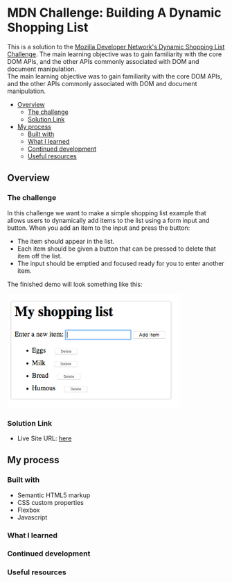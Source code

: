# MDN Challenge: Building A Dynamic Shopping List

This is a solution to the [Mozilla Developer Network's Dynamic Shopping List Challenge](https://developer.mozilla.org/en-US/docs/Learn/JavaScript/Client-side_web_APIs/Manipulating_documents#active_learning_a_dynamic_shopping_list). The main learning objective was to gain familiarity with the core DOM APIs, and the other APIs commonly associated with DOM and document manipulation.  
The main learning objective was to gain familiarity with the core DOM APIs, and the other APIs commonly associated with DOM and document manipulation. 

- [Overview](#overview)
  - [The challenge](#the-challenge)
  - [Solution Link](#solution-link)
- [My process](#my-process)
  - [Built with](#built-with)
  - [What I learned](#what-i-learned)
  - [Continued development](#continued-development)
  - [Useful resources](#useful-resources)

## Overview

### The challenge

In this challenge we want to make a simple shopping list example that allows users to dynamically add items to the list using a form input and button. When you add an item to the input and press the button:

-    The item should appear in the list.
-    Each item should be given a button that can be pressed to delete that item off the list.
-    The input should be emptied and focused ready for you to enter another item.

The finished demo will look something like this:

![](./example-screenshot.png)

### Solution Link

- Live Site URL: [here](https://bytesandroses.github.io/shopping-list/)

## My process

### Built with

- Semantic HTML5 markup
- CSS custom properties
- Flexbox
- Javascript

### What I learned

### Continued development

### Useful resources
